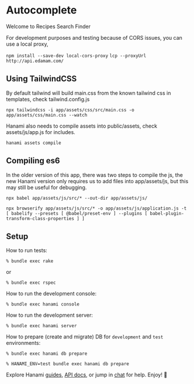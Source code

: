 # Autocomplete

Welcome to Recipes Search Finder

For development purposes and testing because of CORS issues, you can use a local proxy, 

```npm install --save-dev local-cors-proxy```
```lcp --proxyUrl http://api.edamam.com/```

## Using TailwindCSS

By default tailwind will build main.css from the known tailwind css in templates, check tailwind.config.js

```npx tailwindcss -i app/assets/css/src/main.css -o app/assets/css/main.css --watch```

Hanami also needs to compile assets into public/assets, check assets/js/app.js for includes.

```hanami assets compile```

## Compiling es6

In the older version of this app, there was two steps to compile the js, the new Hanami version only
requires us to add files into app/assets/js, but this may still be useful for debugging.

`npx babel app/assets/js/src/* --out-dir app/assets/js/`

`npx browserify app/assets/js/src/* -o app/assets/js/application.js -t [ babelify --presets [ @babel/preset-env ] --plugins [ babel-plugin-transform-class-properties ] ]`

## Setup

How to run tests:

```
% bundle exec rake
```

or 

```
% bundle exec rspec
```


How to run the development console:

```
% bundle exec hanami console
```

How to run the development server:

```
% bundle exec hanami server
```

How to prepare (create and migrate) DB for `development` and `test` environments:

```
% bundle exec hanami db prepare

% HANAMI_ENV=test bundle exec hanami db prepare
```

Explore Hanami [guides](https://guides.hanamirb.org/), [API docs](http://docs.hanamirb.org/1.3.5/), or jump in [chat](http://chat.hanamirb.org) for help. Enjoy! 🌸
